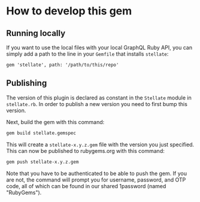 # How to develop this gem

## Running locally

If you want to use the local files with your local GraphQL Ruby API, you can simply add a path to the line in your `Gemfile` that installs `stellate`:

```Gemfile
gem 'stellate', path: '/path/to/this/repo'
```

## Publishing

The version of this plugin is declared as constant in the `Stellate` module in `stellate.rb`. In order to publish a new version you need to first bump this version.

Next, build the gem with this command:

```sh
gem build stellate.gemspec
```

This will create a `stellate-x.y.z.gem` file with the version you just specified. This can now be published to rubygems.org with this command:

```sh
gem push stellate-x.y.z.gem
```

Note that you have to be authenticated to be able to push the gem. If you are not, the command will prompt you for username, password, and OTP code, all of which can be found in our shared 1password (named "RubyGems").
